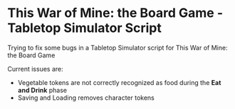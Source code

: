 # This War of Mine: the Board Game - Tabletop Simulator Script
Trying to fix some bugs in a Tabletop Simulator script for This War of Mine: the Board Game

Current issues are:
- Vegetable tokens are not correctly recognized as food during the **Eat and Drink** phase
- Saving and Loading removes character tokens
